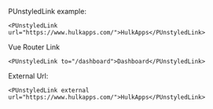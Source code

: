 PUnstyledLink example:

```vue
<PUnstyledLink url="https://www.hulkapps.com/">HulkApps</PUnstyledLink>
```

Vue Router Link
```vue
<PUnstyledLink to="/dashboard">Dashboard</PUnstyledLink>
```

External Url:

```vue
<PUnstyledLink external url="https://www.hulkapps.com/">HulkApps</PUnstyledLink>
```
